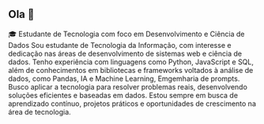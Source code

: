 ## Ola 👋 
🎓 Estudante de Tecnologia com foco em Desenvolvimento e Ciência de Dados Sou estudante de Tecnologia da Informação, com interesse e dedicação nas áreas de desenvolvimento de sistemas web e ciência de dados. 
Tenho experiência com linguagens como Python, JavaScript e SQL, além de conhecimentos em bibliotecas e frameworks voltados à análise de dados, como Pandas, IA e Machine Learning, Emgemharia de prompts. 
Busco aplicar a tecnologia para resolver problemas reais, desenvolvendo soluções eficientes e baseadas em dados. Estou sempre em busca de aprendizado contínuo, projetos práticos e oportunidades de crescimento na área de tecnologia.

